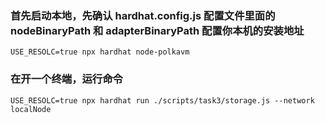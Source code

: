 ### 首先启动本地，先确认 hardhat.config.js 配置文件里面的 nodeBinaryPath 和 adapterBinaryPath 配置你本机的安装地址

```shell
USE_RESOLC=true npx hardhat node-polkavm
```

### 在开一个终端，运行命令

```shell
USE_RESOLC=true npx hardhat run ./scripts/task3/storage.js --network localNode
```
